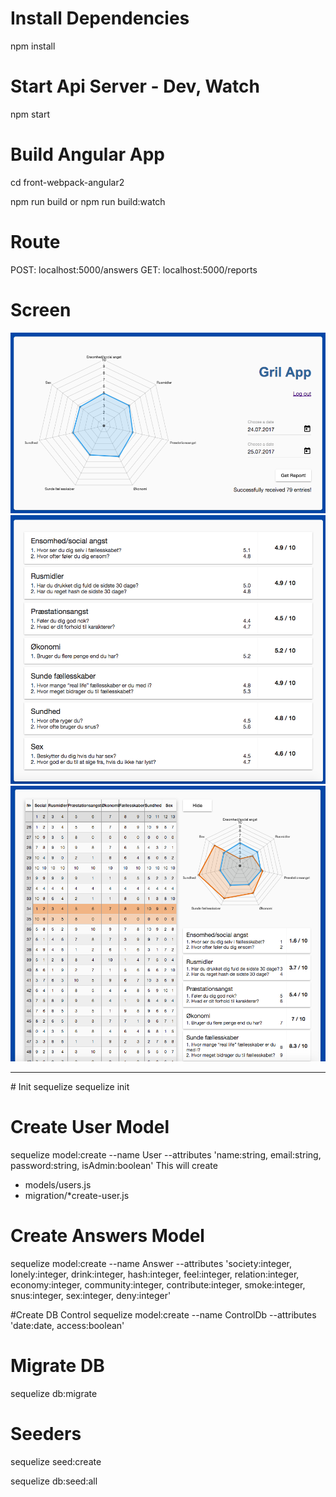 
# Install Dependencies
npm install

# Start Api Server - Dev, Watch
npm start

# Build Angular App

cd front-webpack-angular2

npm run build
 or
npm run build:watch



# Route 
POST: localhost:5000/answers
GET: localhost:5000/reports

# Screen
<img src="./2017-07-25-1.png">
<img src="./2017-07-25-2.png">
<img src="./2017-07-25-3.png">

<hr>
# Init sequelize 
sequelize init

# Create User Model
sequelize model:create --name User --attributes 'name:string, email:string, password:string, isAdmin:boolean'
This will create
- models/users.js
- migration/*create-user.js

# Create Answers Model
sequelize model:create --name Answer --attributes 'society:integer, lonely:integer, drink:integer, hash:integer, feel:integer, relation:integer, economy:integer, community:integer, contribute:integer, smoke:integer, snus:integer, sex:integer, deny:integer'

#Create DB Control
sequelize model:create --name ControlDb --attributes 'date:date, access:boolean'

# Migrate DB
sequelize db:migrate

# Seeders
sequelize seed:create

sequelize db:seed:all